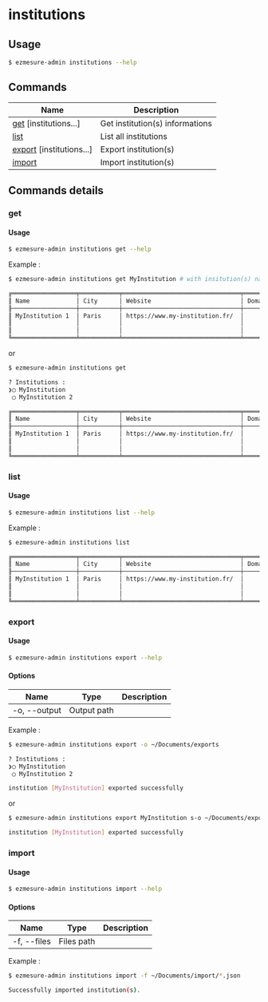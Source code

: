 # institutions

## Usage

```bash
$ ezmesure-admin institutions --help
```

## Commands

| Name | Description |
| --- | --- |
| [get](#get) [institutions...] | Get institution(s) informations |
| [list](#list) | List all institutions |
| [export](#export) [institutions...] |Export institution(s) |
| [import](#import) | Import institution(s) |

## Commands details

### get

#### Usage

```bash
$ ezmesure-admin institutions get --help
```

Example :

```bash
$ ezmesure-admin institutions get MyInstitution # with insitution(s) name

╔══════════════════╤═══════════╤═════════════════════════════════╤═════════╤═══════════╤═══════════╤════════════════╤════════════════╤═════════════════════╗
║ Name             │ City      │ Website                         │ Domains │ Auto      │ Validate  │ Index prefix   │ Role           │ Contact             ║
╟──────────────────┼───────────┼─────────────────────────────────┼─────────┼───────────┼───────────┼────────────────┼────────────────┼─────────────────────╢
║ MyInstitution 1  │ Paris     │ https://www.my-institution.fr/  │         │ ezPAARSE  │ Validated │ my_institution │ my_institution │ Doc : DOC Contact   ║
║                  │           │                                 │         │ ezMESURE  │           │                │                │ Tech : TECH Contact ║
║                  │           │                                 │         │ Reporting │           │                │                │                     ║
╚══════════════════╧═══════════╧═════════════════════════════════╧═════════╧═══════════╧═══════════╧════════════════╧════════════════╧═════════════════════╝
```

or 

```bash
$ ezmesure-admin institutions get

? Institutions : 
❯◯ MyInstitution
 ◯ MyInstitution 2

╔══════════════════╤═══════════╤═════════════════════════════════╤═════════╤═══════════╤═══════════╤════════════════╤════════════════╤═════════════════════╗
║ Name             │ City      │ Website                         │ Domains │ Auto      │ Validate  │ Index prefix   │ Role           │ Contact             ║
╟──────────────────┼───────────┼─────────────────────────────────┼─────────┼───────────┼───────────┼────────────────┼────────────────┼─────────────────────╢
║ MyInstitution 1  │ Paris     │ https://www.my-institution.fr/  │         │ ezPAARSE  │ Validated │ my_institution │ my_institution │ Doc : DOC Contact   ║
║                  │           │                                 │         │ ezMESURE  │           │                │                │ Tech : TECH Contact ║
║                  │           │                                 │         │ Reporting │           │                │                │                     ║
╚══════════════════╧═══════════╧═════════════════════════════════╧═════════╧═══════════╧═══════════╧════════════════╧════════════════╧═════════════════════╝
```

### list

#### Usage

```bash
$ ezmesure-admin institutions list --help
```

Example :

```bash
$ ezmesure-admin institutions list

╔══════════════════╤═══════════╤═════════════════════════════════╤═════════╤═══════════╤═══════════╤════════════════╤════════════════╤═════════════════════╗
║ Name             │ City      │ Website                         │ Domains │ Auto      │ Validate  │ Index prefix   │ Role           │ Contact             ║
╟──────────────────┼───────────┼─────────────────────────────────┼─────────┼───────────┼───────────┼────────────────┼────────────────┼─────────────────────╢
║ MyInstitution 1  │ Paris     │ https://www.my-institution.fr/  │         │ ezPAARSE  │ Validated │ my_institution │ my_institution │ Doc : DOC Contact   ║
║                  │           │                                 │         │ ezMESURE  │           │                │                │ Tech : TECH Contact ║
║                  │           │                                 │         │ Reporting │           │                │                │                     ║
╚══════════════════╧═══════════╧═════════════════════════════════╧═════════╧═══════════╧═══════════╧════════════════╧════════════════╧═════════════════════╝
```

### export

#### Usage

```bash
$ ezmesure-admin institutions export --help
```

#### Options
| Name | Type | Description |
| --- | --- | --- |
| -o, --output | Output path |

Example :

```bash
$ ezmesure-admin institutions export -o ~/Documents/exports

? Institutions : 
❯◯ MyInstitution
 ◯ MyInstitution 2

institution [MyInstitution] exported successfully
```

or

```bash
$ ezmesure-admin institutions export MyInstitution s-o ~/Documents/exports

institution [MyInstitution] exported successfully
```

### import

#### Usage

```bash
$ ezmesure-admin institutions import --help
```

#### Options
| Name | Type | Description |
| --- | --- | --- |
| -f, --files | Files path |

Example :

```bash
$ ezmesure-admin institutions import -f ~/Documents/import/*.json

Successfully imported institution(s).
